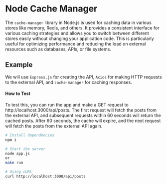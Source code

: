 # Node Cache Manager

The `cache-manager` library in Node.js is used for caching data in various stores like memory, Redis, and others. It provides a consistent interface for various caching strategies and allows you to switch between different stores easily without changing your application code. This is particularly useful for optimizing performance and reducing the load on external resources such as databases, APIs, or file systems.

## Example

We will use `Express.js` for creating the API, `Axios` for making HTTP requests to the external API, and `cache-manager` for caching responses.

#### How to Test

To test this, you can run the app and make a GET request to http://localhost:3000/api/posts. The first request will fetch the posts from the external API, and subsequent requests within 60 seconds will return the cached posts. After 60 seconds, the cache will expire, and the next request will fetch the posts from the external API again.

```sh
# Install dependencies
npm i

# Start the server
node app.js
or
make run

# Using cURL
curl http://localhost:3000/api/posts
```